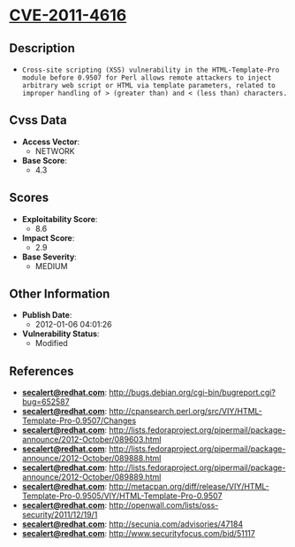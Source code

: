 
# [CVE-2011-4616](https://cve.mitre.org/cgi-bin/cvename.cgi?name=CVE-2011-4616)

## Description

- `Cross-site scripting (XSS) vulnerability in the HTML-Template-Pro module before 0.9507 for Perl allows remote attackers to inject arbitrary web script or HTML via template parameters, related to improper handling of > (greater than) and < (less than) characters.`

## Cvss Data

- **Access Vector**:
  - NETWORK
- **Base Score**:
  - 4.3

## Scores

- **Exploitability Score**:
  - 8.6
- **Impact Score**:
  - 2.9
- **Base Severity**:
  - MEDIUM

## Other Information

- **Publish Date**:
  - 2012-01-06 04:01:26
- **Vulnerability Status**:
  - Modified

## References

- **secalert@redhat.com**: http://bugs.debian.org/cgi-bin/bugreport.cgi?bug=652587
- **secalert@redhat.com**: http://cpansearch.perl.org/src/VIY/HTML-Template-Pro-0.9507/Changes
- **secalert@redhat.com**: http://lists.fedoraproject.org/pipermail/package-announce/2012-October/089603.html
- **secalert@redhat.com**: http://lists.fedoraproject.org/pipermail/package-announce/2012-October/089888.html
- **secalert@redhat.com**: http://lists.fedoraproject.org/pipermail/package-announce/2012-October/089889.html
- **secalert@redhat.com**: http://metacpan.org/diff/release/VIY/HTML-Template-Pro-0.9505/VIY/HTML-Template-Pro-0.9507
- **secalert@redhat.com**: http://openwall.com/lists/oss-security/2011/12/19/1
- **secalert@redhat.com**: http://secunia.com/advisories/47184
- **secalert@redhat.com**: http://www.securityfocus.com/bid/51117
